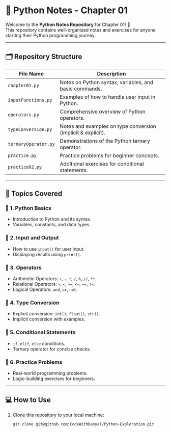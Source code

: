 # 📘 Python Notes - Chapter 01

Welcome to the **Python Notes Repository** for Chapter 01! 🚀  
This repository contains well-organized notes and exercises for anyone starting their Python programming journey.  

---

## 🗂️ Repository Structure

| File Name               | Description                                                |
|-------------------------|------------------------------------------------------------|
| `chapter01.py`          | Notes on Python syntax, variables, and basic commands.     |
| `inputFunctions.py`     | Examples of how to handle user input in Python.            |
| `operators.py`          | Comprehensive overview of Python operators.                |
| `typeConversion.py`     | Notes and examples on type conversion (implicit & explicit).|
| `ternaryOperator.py`    | Demonstrations of the Python ternary operator.             |
| `practice.py`           | Practice problems for beginner concepts.                   |
| `practice02.py`         | Additional exercises for conditional statements.           |

---

## 🎯 Topics Covered

### 🔹 1. Python Basics
- Introduction to Python and its syntax.
- Variables, constants, and data types.

### 🔹 2. Input and Output
- How to use `input()` for user input.
- Displaying results using `print()`.

### 🔹 3. Operators
- Arithmetic Operators: `+`, `-`, `*`, `/`, `%`, `//`, `**`.
- Relational Operators: `>`, `<`, `>=`, `<=`, `==`, `!=`.
- Logical Operators: `and`, `or`, `not`.

### 🔹 4. Type Conversion
- Explicit conversion: `int()`, `float()`, `str()`.
- Implicit conversion with examples.

### 🔹 5. Conditional Statements
- `if`, `elif`, `else` conditions.
- Ternary operator for concise checks.

### 🔹 6. Practice Problems
- Real-world programming problems.
- Logic-building exercises for beginners.

---

## 💻 How to Use

1. Clone this repository to your local machine:
   ```bash
   git clone git@github.com:CodeWithDanyal/Python-Exploration.git
